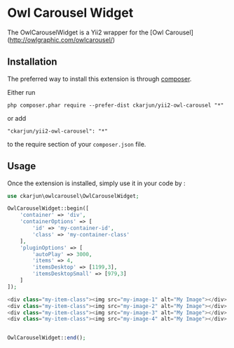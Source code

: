 Owl Carousel Widget
============================

The OwlCarouselWidget is a Yii2 wrapper for the [Owl Carousel] (http://owlgraphic.com/owlcarousel/)

Installation
------------

The preferred way to install this extension is through [composer](http://getcomposer.org/download/).

Either run

```
php composer.phar require --prefer-dist ckarjun/yii2-owl-carousel "*"
```

or add

```
"ckarjun/yii2-owl-carousel": "*"
```

to the require section of your `composer.json` file.


Usage
-----

Once the extension is installed, simply use it in your code by  :

```php
use ckarjun\owlcarousel\OwlCarouselWidget;

OwlCarouselWidget::begin([
    'container' => 'div',
    'containerOptions' => [
        'id' => 'my-container-id',
        'class' => 'my-container-class'
    ],
    'pluginOptions' => [
        'autoPlay' => 3000,
        'items' => 4,
        'itemsDesktop' => [1199,3],
        'itemsDesktopSmall' => [979,3]
    ]
]);

<div class="my-item-class"><img src="my-image-1" alt="My Image"></div>
<div class="my-item-class"><img src="my-image-2" alt="My Image"></div>
<div class="my-item-class"><img src="my-image-3" alt="My Image"></div>
<div class="my-item-class"><img src="my-image-4" alt="My Image"></div>


OwlCarouselWidget::end();
